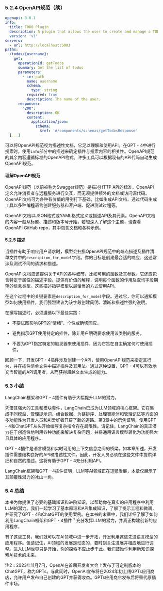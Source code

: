 ### 5.2.4 OpenAPI规范（续）
```yaml
openapi: 3.0.1
info:
  title: TODO Plugin
  description: A plugin that allows the user to create and manage a TODO list using ChatGPT. If you do not know the user's username, ask them first before making queries to the plugin. Otherwise, use the username "global".
  version: 'v1'
servers:
  - url: http://localhost:5003
paths:
  /todos/{username}:
    get:
      operationId: getTodos
      summary: Get the list of todos
      parameters:
        - in: path
          name: username
          schema:
            type: string
          required: true
          description: The name of the user.
      responses:
        "200":
          description: OK
          content:
            application/json:
              schema:
                $ref: '#/components/schemas/getTodosResponse'
  [...]
```

可以将OpenAPI规范视为描述性文档，它足以理解和使用API。在GPT - 4中进行搜索时，使用`info`部分中的描述来确定插件与搜索内容的相关性。OpenAPI规范的其余内容遵循标准的OpenAPI格式。许多工具可以根据现有的API代码自动生成OpenAPI规范。

#### 理解OpenAPI规范

OpenAPI规范（以前被称为Swagger规范）是描述HTTP API的标准。OpenAPI定义允许消费者与远程服务进行交互，而无须提供额外的文档或访问源代码。OpenAPI文档可为各种有价值的用例打下基础，比如生成API文档、通过代码生成工具以多种编程语言创建服务器和客户端、促进测试过程等。


OpenAPI文档以JSON格式或YAML格式定义或描述API及其元素。OpenAPI文档的内容一般从标题、描述和版本号开始。若想深入了解这个主题，请查看OpenAPI GitHub repo，其中包含文档和各种示例。

#### 5.2.5 描述

当插件有助于响应用户请求时，模型会扫描OpenAPI规范中的端点描述及插件清单文件中的`description_for_model`字段。你的目标是创建最合适的响应，这通常涉及测试不同的请求和描述。

OpenAPI文档应该提供关于API的各种细节，比如可用的函数及其参数。它还应包含特定于属性的描述字段，提供有价值的解释，说明每个函数的作用及查询字段期望的信息类型。这些描述指导模型以最恰当的方式使用API。

在这个过程中的关键要素是`description_for_model`字段。通过它，你可以通知模型如何使用插件。我们强烈建议为该字段创建简明、清晰和描述性强的说明。


在撰写描述时，必须遵循以下最佳实践：

- 不要试图影响GPT的“情绪”、个性或确切回应。

- 避免指示GPT使用特定的插件，除非用户明确要求使用该类别的服务。

- 不要为GPT指定特定的触发器来使用插件，因为它旨在自主确定何时使用插件。

回顾一下，开发GPT - 4插件涉及创建一个API，使用OpenAPI规范来指定其行为，并在插件清单文件中描述插件及其用法。通过这种设置，GPT - 4可以有效地充当智能的API调用者，从而获得超越文本生成的能力。

### 5.3 小结
LangChain框架和GPT - 4插件有助于大幅提升LLM的潜力。

凭借其强大的工具和模块套件，LangChain已成为LLM领域的核心框架。它在集成不同模型、管理提示词、组合数据、为链排序、处理智能体和管理记忆等方面的多功能性为开发人员和AI爱好者开辟了新的道路。第3章中的示例证明，使用GPT - 4和ChatGPT从头开始编写复杂指令存在局限性。请记住，LangChain的真正潜力在于创造性地利用各种功能来解决复杂问题，并将通用语言模型转化为功能强大且具体的应用程序。

GPT - 4插件是语言模型和实时可用的上下文信息之间的桥梁。如本章所述，开发插件需要结构良好的API和描述性文件。因此，开发人员必须在这些文件中提供详细和自然的描述。这将有助于GPT - 4充分利用API。

LangChain框架和GPT - 4插件证明，LLM等AI领域正在迅猛发展，本章仅展示了其颠覆性潜力的冰山一角。

### 5.4 总结
本书为你提供了必要的基础知识和进阶知识，以帮助你在真实的应用程序中利用LLM的潜力。我们一起学习了基本原理和API集成知识，了解了提示工程和微调，并研究了GPT - 4和ChatGPT的使用案例。在本书的末章中，我们详细了解了如何利用LangChain框架和GPT - 4插件 ² 充分发挥LLM的潜力，并真正构建创新的应用程序。

有了这些工具，我们就可以在AI领域中进一步开拓，开发利用这些先进语言模型的应用程序。但请记住，AI领域的发展是动态的，要时刻关注进展并相应地进行调整。进入LLM世界只是开始，你的探索不应止步于此。我们鼓励你利用新知识探索AI技术的未来。

注2：2023年11月7日，OpenAI在首届开发者大会上发布了可定制版本的ChatGPT，称为GPTs。与此同时，OpenAI宣布将在2024年初上线GPTs应用商店，允许用户发布自己创建的GPT并获得收益。GPTs应用商店发布后将替代原插件市场。 

